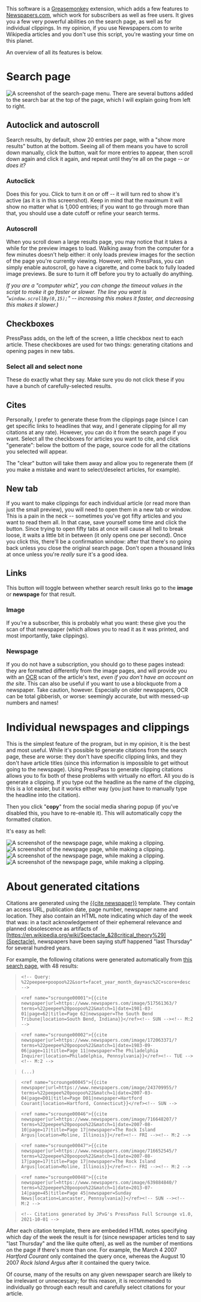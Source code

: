 This software is a [Greasemonkey](https://en.wikipedia.org/wiki/Greasemonkey) extension, which adds a few features to [Newspapers.com](https://newspapers.com), which work for subscribers as well as free users. It gives you a few very powerful abilities on the search page, as well as for individual clippings. In my opinion, if you use Newspapers.com to write Wikipedia articles and you don't use this script, you're wasting your time on this planet.

An overview of all its features is below.

# Search page
![A screenshot of the search-page menu.](/demo1.png)
There are several buttons added to the search bar at the top of the page, which I will explain going from left to right.

## Autoclick and autoscroll
Search results, by default, show 20 entries per page, with a "show more results" button at the bottom. Seeing all of them means you have to scroll down manually, click the button, wait for more entries to appear, then scroll down again and click it again, and repeat until they're all on the page -- *or does it?*

### Autoclick
Does this for you. Click to turn it on or off -- it will turn red to show it's active (as it is in this screenshot). Keep in mind that the maximum it will show no matter what is 1,000 entries; if you want to go through more than that, you should use a date cutoff or refine your search terms.

### Autoscroll
When you scroll down a large results page, you may notice that it takes a while for the preview images to load. Walking away from the computer for a few minutes doesn't help either: it only loads preview images for the section of the page you're currently viewing. However, with PressPass, you can simply enable autoscroll, go have a cigarette, and come back to fully loaded image previews. Be sure to turn it off before you try to actually do anything.

*If you are a "computer whiz", you can change the timeout values in the script to make it go faster or slower. The line you want is "``window.scrollBy(0,15);``" -- increasing this makes it faster, and decreasing this makes it slower.)*

## Checkboxes
PressPass adds, on the left of the screen, a little checkbox next to each article. These checkboxes are used for two things: generating citations and opening pages in new tabs.

### Select all and select none
These do exactly what they say. Make sure you do not click these if you have a bunch of carefully-selected results.

## Cites
Personally, I prefer to generate these from the clippings page (since I can get specific links to headlines that way, and I generate clipping for all my citations at any rate). However, you can do it from the search page if you want. Select all the checkboxes for articles you want to cite, and click "generate": below the bottom of the page, source code for all the citations you selected will appear.

The "clear" button will take them away and allow you to regenerate them (if you make a mistake and want to select/deselect articles, for example).

## New tab
If you want to make clippings for each individual article (or read more than just the small preview), you will need to open them in a new tab or window. This is a pain in the neck -- sometimes you've got fifty articles and you want to read them all. In that case, save yourself some time and click the button. Since trying to open fifty tabs at once will cause all hell to break loose, it waits a little bit in between (it only opens one per second). Once you click this, there'll be a confirmation window: after that there's no going back unless you close the original search page. Don't open a thousand links at once unless you're *really* sure it's a good idea.
## Links
This button will toggle between whether search result links go to the **image** or **newspage** for that result.
### Image
If you're a subscriber, this is probably what you want: these give you the scan of that newspaper (which allows you to read it as it was printed, and most importantly, take clippings).
### Newspage
If you do not have a subscription, you should go to these pages instead: they are formatted differently from the image pages, and will provide you with an [OCR](https://en.wikipedia.org/wiki/Optical_character_recognition) scan of the article's text, *even if you don't have an account on the site*. This can also be useful if you want to use a blockquote from a newspaper. Take caution, however. Especially on older newspapers, OCR can be total gibberish, or worse: seemingly accurate, but with messed-up numbers and names!

# Individual newspages and clippings

This is the simplest feature of the program, but in my opinion, it is the best and most useful. While it's possible to generate citations from the search page, these are worse: they don't have specific clipping links, and they don't have article titles (since this information is impossible to get without going to the newspage). Using PressPass to generate clipping citations allows you to fix both of these problems with virtually no effort. All you do is generate a clipping. If you type out the headline as the name of the clipping, this is a lot easier, but it works either way (you just have to manually type the headline into the citation).

Then you click "**copy**" from the social media sharing popup (if you've disabled this, you have to re-enable it). This will automatically copy the formatted citation.


It's easy as hell:

![A screenshot of the newspage page, while making a clipping.](/demo2.jpg)
![A screenshot of the newspage page, while making a clipping.](/demo3.jpg)
![A screenshot of the newspage page, while making a clipping.](/demo4.jpg)
![A screenshot of the newspage page, while making a clipping.](/demo5.jpg)

# About generated citations

Citations are generated using the [{{cite newspaper}}](https://en.wikipedia.org/wiki/Template:Cite_newspaper) template. They contain an access URL, publication date, page number, newspaper name and location. They also contain an HTML note indicating which day of the week that was: in a tacit acknowledgement of their ephemeral relevance and planned obsolescence as artifacts of [https://en.wikipedia.org/wiki/Spectacle_&28critical_theory%29](Spectacle), newspapers have been saying stuff happened "last Thursday" for several hundred years.

For example, the following citations were generated automatically from [this search page](https://www.newspapers.com/search/#query=%22peepee+poopoo%22&sort=facet_year_month_day+asc%2C+score+desc), with 48 results:
> ``<!-- Query: %22peepee+poopoo%22&sort=facet_year_month_day+asc%2C+score+desc -->``

> ``<ref name="scrounge00001">{{cite newspaper|url=https://www.newspapers.com/image/517561363/?terms=%22peepee%20poopoo%22&match=1|date=1981-03-01|page=62|title=Page 62|newspaper=The South Bend Tribune|location=South Bend, Indiana}}</ref><!-- SUN --><!-- M:2 -->``

> ``<ref name="scrounge00002">{{cite newspaper|url=https://www.newspapers.com/image/172063371/?terms=%22peepee%20poopoo%22&match=1|date=1983-09-06|page=11|title=Page 11|newspaper=The Philadelphia Inquirer|location=Philadelphia, Pennsylvania}}</ref><!-- TUE --><!-- M:2 -->``

> ``(...)``

> ``<ref name="scrounge00045">{{cite newspaper|url=https://www.newspapers.com/image/243709955/?terms=%22peepee%20poopoo%22&match=1|date=2007-03-04|page=D01|title=Page D01|newspaper=Hartford Courant|location=Hartford, Connecticut}}</ref><!-- SUN -->``

> ``<ref name="scrounge00046">{{cite newspaper|url=https://www.newspapers.com/image/716648207/?terms=%22peepee%20poopoo%22&match=1|date=2007-08-10|page=17|title=Page 17|newspaper=The Rock Island Argus|location=Moline, Illinois}}</ref><!-- FRI --><!-- M:2 -->``

> ``<ref name="scrounge00047">{{cite newspaper|url=https://www.newspapers.com/image/716652545/?terms=%22peepee%20poopoo%22&match=1|date=2007-08-17|page=17|title=Page 17|newspaper=The Rock Island Argus|location=Moline, Illinois}}</ref><!-- FRI --><!-- M:2 -->``

> ``<ref name="scrounge00048">{{cite newspaper|url=https://www.newspapers.com/image/639884840/?terms=%22peepee%20poopoo%22&match=1|date=2013-07-14|page=45|title=Page 45|newspaper=Sunday News|location=Lancaster, Pennsylvania}}</ref><!-- SUN --><!-- M:2 -->``

> ``<!-- Citations generated by JPxG's PressPass Full Scrounge v1.0, 2021-10-01 -->``

After each citation template, there are embedded HTML notes specifying which day of the week the result is for (since newspaper articles tend to say "last Thursday" and the like quite often), as well as the number of mentions on the page if there's more than one.
For example, the March 4 2007 *Hartford Courant* only contained the query once, whereas the August 10 2007 *Rock Island Argus* after it contained the query twice.

Of course, many of the results on any given newspaper search are likely to be irrelevant or unnecessary; for this reason, it is recommended to individually go through each result and carefully select citations for your article.